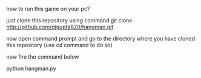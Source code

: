 how to run this game on your pc?

just clone this repository using command git clone http://github.com/djgupta820/hangman.git

now open command prompt and go to the directory where you have cloned this repository (use cd command to do so)

now fire the command below

python hangman.py

